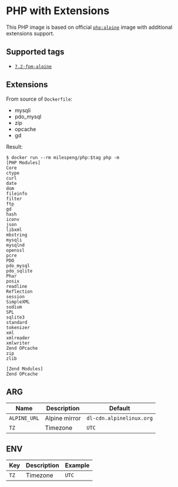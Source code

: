 # PHP with Extensions

This PHP image is based on official [ `php:alpine`](https://hub.docker.com/_/php/) image with additional extensions support.

## Supported tags

- [`7.2-fpm-alpine`](7.2/fpm/Dockerfile)

## Extensions

From source of `Dockerfile`:

- mysqli
- pdo_mysql
- zip
- opcache
- gd

Result:

```
$ docker run --rm milespeng/php:$tag php -m
[PHP Modules]
Core
ctype
curl
date
dom
fileinfo
filter
ftp
gd
hash
iconv
json
libxml
mbstring
mysqli
mysqlnd
openssl
pcre
PDO
pdo_mysql
pdo_sqlite
Phar
posix
readline
Reflection
session
SimpleXML
sodium
SPL
sqlite3
standard
tokenizer
xml
xmlreader
xmlwriter
Zend OPcache
zip
zlib

[Zend Modules]
Zend OPcache
```

## ARG

| Name | Description | Default |
|--|--|--|
| `ALPINE_URL` | Alpine mirror | `dl-cdn.alpinelinux.org` |
| `TZ` | Timezone | `UTC` |

## ENV

| Key | Description | Example |
|--|--|--|
| `TZ` | Timezone | `UTC` |